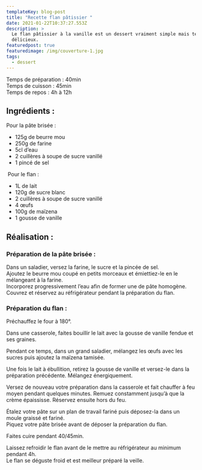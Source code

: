 ```yaml
---
templateKey: blog-post
title: "Recette flan pâtissier "
date: 2021-01-22T10:37:27.553Z
description: >
  Le flan pâtissier à la vanille est un dessert vraiment simple mais tellement
  délicieux.  
featuredpost: true
featuredimage: /img/couverture-1.jpg
tags:
  - dessert
---
```

Temps de préparation : 40min\
Temps de cuisson : 45min  \
Temps de repos : 4h à 12h

## Ingrédients :

Pour la pâte brisée :

* 125g de beurre mou
* 250g de farine
* 5cl d’eau
* 2 cuillères à soupe de sucre vanillé
* 1 pincé de sel

 Pour le flan :

* 1L de lait
* 120g de sucre blanc
* 2 cuillères à soupe de sucre vanillé
* 4 œufs
* 100g de maïzena
* 1 gousse de vanille

## Réalisation :

### Préparation de la pâte brisée :

Dans un saladier, versez la farine, le sucre et la pincée de sel.\
Ajoutez le beurre mou coupé en petits morceaux et émiettiez-le en le mélangeant à la farine.\
Incorporez progressivement l’eau afin de former une de pâte homogène.\
Couvrez et réservez au réfrigérateur pendant la préparation du flan.

### Préparation du flan :

Préchauffez le four à 180°.

Dans une casserole, faites bouillir le lait avec la gousse de vanille fendue et ses graines.  

Pendant ce temps, dans un grand saladier, mélangez les œufs avec les sucres puis ajoutez la maïzena tamisée.

Une fois le lait à ébullition, retirez la gousse de vanille et versez-le dans la préparation précédente. Mélangez énergiquement.

Versez de nouveau votre préparation dans la casserole et fait chauffer à feu moyen pendant quelques minutes. Remuez constamment jusqu’à que la crème épaississe. Réservez ensuite hors du feu.  

Étalez votre pâte sur un plan de travail fariné puis déposez-la dans un moule graissé et fariné.\
Piquez votre pâte brisée avant de déposer la préparation du flan.

Faites cuire pendant 40/45min.

Laissez refroidir le flan avant de le mettre au réfrigérateur au minimum pendant 4h.\
Le flan se déguste froid et est meilleur préparé la veille.